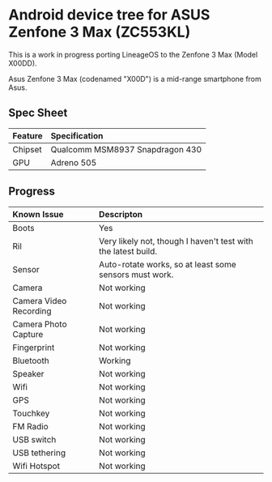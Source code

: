 Android device tree for ASUS Zenfone 3 Max (ZC553KL)
========================================================

This is a work in progress porting LineageOS to the Zenfone 3 Max (Model X00DD).

Asus Zenfone 3 Max (codenamed "X00D") is a mid-range smartphone from Asus.

## Spec Sheet

| Feature                 | Specification                                                                       |
| :---------------------- | :-----------------------------------------------------------------------------------|
| Chipset                 | Qualcomm MSM8937 Snapdragon 430                                                     |
| GPU                     | Adreno 505                                                                          |

## Progress

Known Issue             | Descripton
:---------------------- | :-----------------------------------------------------------------------------------
Boots					| Yes
Ril						| Very likely not, though I haven't test with the latest build.
Sensor					| Auto-rotate works, so at least some sensors must work.
Camera					| Not working
Camera Video Recording	| Not working
Camera Photo Capture	| Not working
Fingerprint				| Not working
Bluetooth				| Working
Speaker					| Not working
Wifi					| Not working
GPS						| Not working
Touchkey				| Not working
FM Radio				| Not working
USB switch				| Not working
USB tethering			| Not working
Wifi Hotspot			| Not working


